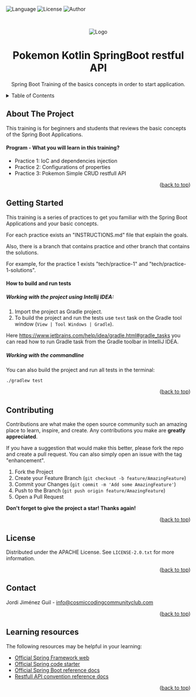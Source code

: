 <a name="readme-top"></a>

![Language](https://img.shields.io/badge/Language-kotlin-blue) ![License](https://img.shields.io/badge/License-Apache%202%2E0-green) ![Author](https://img.shields.io/badge/Author-Jordi%20Jiménez%20Guil-green)


<br />
<div align="center">

![Logo](etc/images/spring_boot_logo.png)

<h1 align="center">Pokemon Kotlin SpringBoot restful API</h1>
  <p align="center">
    Spring Boot Training of the basics concepts in order to start application.
    <br/>
  </p>
</div>



<!-- TABLE OF CONTENTS -->
<details>
  <summary>Table of Contents</summary>
  <ol>
    <li><a href="#about-the-project">About The Project</a></li>
    <li><a href="#getting-started">Getting Started</a></li>
    <li><a href="#contributing">Contributing</a></li>
    <li><a href="#license">License</a></li>
    <li><a href="#contact">Contact</a></li>
    <li><a href="#learning-resources">Learning Resources</a></li>
  </ol>
</details>



<!-- ABOUT THE PROJECT -->

## About The Project

This training is for beginners and students that reviews the basic concepts of the Spring Boot Applications.

#### Program - What you will learn in this training?

* Practice 1: IoC and dependencies injection
* Practice 2: Configurations of properties
* Practice 3: Pokemon Simple CRUD restfull API

<p align="right">(<a href="#readme-top">back to top</a>)</p>

## Getting Started

This training is a series of practices to get you familiar with the Spring Boot Applications and your basic concepts.

For each practice exists an "INSTRUCTIONS.md" file that explain the goals.

Also, there is a branch that contains practice and other branch that contains the solutions.

For example, for the practice 1 exists "tech/practice-1" and "tech/practice-1-solutions".

#### How to build and run tests

##### Working with the project using Intellij IDEA:

1. Import the project as Gradle project.
2. To build the project and run the tests use `test` task on the Gradle tool window
   (`View | Tool Windows | Gradle`).

Here https://www.jetbrains.com/help/idea/gradle.html#gradle_tasks you can read
how to run Gradle task from the Gradle toolbar in IntelliJ IDEA.

##### Working with the commandline

You can also build the project and run all tests in the terminal:

```
./gradlew test
```

<p align="right">(<a href="#readme-top">back to top</a>)</p>

## Contributing

Contributions are what make the open source community such an amazing place to learn, inspire, and create. Any
contributions you make are **greatly appreciated**.

If you have a suggestion that would make this better, please fork the repo and create a pull request. You can also
simply open an issue with the tag "enhancement".

1. Fork the Project
2. Create your Feature Branch (`git checkout -b feature/AmazingFeature`)
3. Commit your Changes (`git commit -m 'Add some AmazingFeature'`)
4. Push to the Branch (`git push origin feature/AmazingFeature`)
5. Open a Pull Request

**Don't forget to give the project a star! Thanks again!**

<p align="right">(<a href="#readme-top">back to top</a>)</p>

## License

Distributed under the APACHE License. See `LICENSE-2.0.txt` for more information.
<p align="right">(<a href="#readme-top">back to top</a>)</p>

## Contact

Jordi Jiménez Guil - info@cosmiccodingcommunityclub.com
<p align="right">(<a href="#readme-top">back to top</a>)</p>

## Learning resources

The following resources may be helpful in your learning:

* [Official Spring Framework web](https://spring.io/)
* [Official Spring code starter](https://start.spring.io/)
* [Official Spring Boot reference docs](https://docs.spring.io/spring-boot/docs/current/reference/htmlsingle/)
* [Restfull API convention reference docs](https://restfulapi.net/)

<p align="right">(<a href="#readme-top">back to top</a>)</p>